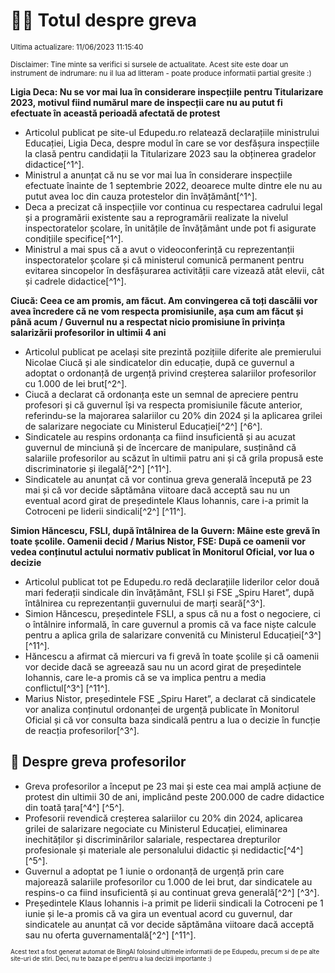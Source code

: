 # 👩‍🏫 Totul despre greva
<sub>Ultima actualizare: 11/06/2023 11:15:40</sub>

<sub>Disclaimer: Tine minte sa verifici si sursele de actualitate. Acest site este doar un instrument de indrumare: nu il lua ad litteram - poate produce informatii partial gresite :)</sub>

**Ligia Deca: Nu se vor mai lua în considerare inspecțiile pentru Titularizare 2023, motivul fiind numărul mare de inspecții care nu au putut fi efectuate în această perioadă afectată de protest**

- Articolul publicat pe site-ul Edupedu.ro relatează declarațiile ministrului Educației, Ligia Deca, despre modul în care se vor desfășura inspecțiile la clasă pentru candidații la Titularizare 2023 sau la obținerea gradelor didactice[^1^].
- Ministrul a anunțat că nu se vor mai lua în considerare inspecțiile efectuate înainte de 1 septembrie 2022, deoarece multe dintre ele nu au putut avea loc din cauza protestelor din învățământ[^1^].
- Deca a precizat că inspecțiile vor continua cu respectarea cadrului legal și a programării existente sau a reprogramării realizate la nivelul inspectoratelor școlare, în unitățile de învățământ unde pot fi asigurate condițiile specifice[^1^].
- Ministrul a mai spus că a avut o videoconferință cu reprezentanții inspectoratelor școlare și că ministerul comunică permanent pentru evitarea sincopelor în desfășurarea activității care vizează atât elevii, cât și cadrele didactice[^1^].

**Ciucă: Ceea ce am promis, am făcut. Am convingerea că toți dascălii vor avea încredere că ne vom respecta promisiunile, așa cum am făcut și până acum / Guvernul nu a respectat nicio promisiune în privința salarizării profesorilor in ultimii 4 ani**

- Articolul publicat pe același site prezintă pozițiile diferite ale premierului Nicolae Ciucă și ale sindicatelor din educație, după ce guvernul a adoptat o ordonanță de urgență privind creșterea salariilor profesorilor cu 1.000 de lei brut[^2^].
- Ciucă a declarat că ordonanța este un semnal de apreciere pentru profesori și că guvernul își va respecta promisiunile făcute anterior, referindu-se la majorarea salariilor cu 20% din 2024 și la aplicarea grilei de salarizare negociate cu Ministerul Educației[^2^] [^6^].
- Sindicatele au respins ordonanța ca fiind insuficientă și au acuzat guvernul de minciună și de încercare de manipulare, susținând că salariile profesorilor au scăzut în ultimii patru ani și că grila propusă este discriminatorie și ilegală[^2^] [^11^].
- Sindicatele au anunțat că vor continua greva generală începută pe 23 mai și că vor decide săptămâna viitoare dacă acceptă sau nu un eventual acord girat de președintele Klaus Iohannis, care i-a primit la Cotroceni pe liderii sindicali[^2^] [^11^].

**Simion Hăncescu, FSLI, după întâlnirea de la Guvern: Mâine este grevă în toate școlile. Oamenii decid / Marius Nistor, FSE: După ce oamenii vor vedea conținutul actului normativ publicat în Monitorul Oficial, vor lua o decizie**

- Articolul publicat tot pe Edupedu.ro redă declarațiile liderilor celor două mari federații sindicale din învățământ, FSLI și FSE „Spiru Haret”, după întâlnirea cu reprezentanții guvernului de marți seară[^3^].
- Simion Hăncescu, președintele FSLI, a spus că nu a fost o negociere, ci o întâlnire informală, în care guvernul a promis că va face niște calcule pentru a aplica grila de salarizare convenită cu Ministerul Educației[^3^] [^11^].
- Hăncescu a afirmat că miercuri va fi grevă în toate școlile și că oamenii vor decide dacă se agreează sau nu un acord girat de președintele Iohannis, care le-a promis că se va implica pentru a media conflictul[^3^] [^11^].
- Marius Nistor, președintele FSE „Spiru Haret”, a declarat că sindicatele vor analiza conținutul ordonanței de urgență publicate în Monitorul Oficial și că vor consulta baza sindicală pentru a lua o decizie în funcție de reacția profesorilor[^3^].

## 🏫 Despre greva profesorilor

- Greva profesorilor a început pe 23 mai și este cea mai amplă acțiune de protest din ultimii 30 de ani, implicând peste 200.000 de cadre didactice din toată țara[^4^] [^5^].
- Profesorii revendică creșterea salariilor cu 20% din 2024, aplicarea grilei de salarizare negociate cu Ministerul Educației, eliminarea inechităților și discriminărilor salariale, respectarea drepturilor profesionale și materiale ale personalului didactic și nedidactic[^4^] [^5^].
- Guvernul a adoptat pe 1 iunie o ordonanță de urgență prin care majorează salariile profesorilor cu 1.000 de lei brut, dar sindicatele au respins-o ca fiind insuficientă și au continuat greva generală[^2^] [^3^].
- Președintele Klaus Iohannis i-a primit pe liderii sindicali la Cotroceni pe 1 iunie și le-a promis că va gira un eventual acord cu guvernul, dar sindicatele au anunțat că vor decide săptămâna viitoare dacă acceptă sau nu oferta guvernamentală[^2^] [^11^].


<sub><sub>Acest text a fost generat automat de BingAI folosind ultimele informatii de pe Edupedu, precum si de pe alte site-uri de stiri. Deci, nu te baza pe el pentru a lua decizii importante :)</sub></sub>